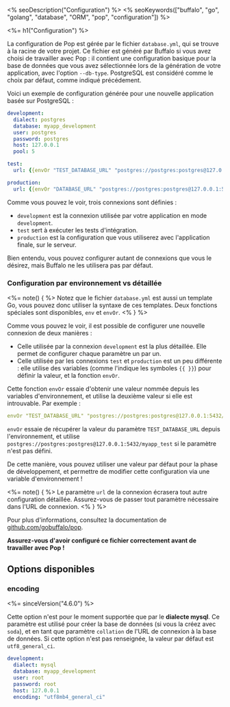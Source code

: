 <% seoDescription("Configuration") %>
<% seoKeywords(["buffalo", "go", "golang", "database", "ORM", "pop", "configuration"]) %>

<%= h1("Configuration") %>

La configuration de Pop est gérée par le fichier `database.yml`, qui se trouve à la racine de votre projet. Ce fichier est généré par Buffalo si vous avez choisi de travailler avec Pop : il contient une configuration basique pour la base de données que vous avez sélectionnée lors de la génération de votre application, avec l'option `--db-type`. PostgreSQL est considéré comme le choix par défaut, comme indiqué précédement.

Voici un exemple de configuration générée pour une nouvelle application basée sur PostgreSQL :

```yaml
development:
  dialect: postgres
  database: myapp_development
  user: postgres
  password: postgres
  host: 127.0.0.1
  pool: 5

test:
  url: {{envOr "TEST_DATABASE_URL" "postgres://postgres:postgres@127.0.0.1:5432/myapp_test"}}

production:
  url: {{envOr "DATABASE_URL" "postgres://postgres:postgres@127.0.0.1:5432/myapp_production"}}
```

Comme vous pouvez le voir, trois connexions sont définies :
* `development` est la connexion utilisée par votre application en mode `development`.
* `test` sert à exécuter les tests d'intégration.
* `production` est la configuration que vous utiliserez avec l'application finale, sur le serveur.

Bien entendu, vous pouvez configurer autant de connexions que vous le désirez, mais Buffalo ne les utilisera pas par défaut.

### Configuration par environnement vs détaillée

<%= note() { %>
Notez que le fichier `database.yml` est aussi un template Go, vous pouvez donc utiliser la syntaxe de ces templates. Deux fonctions spéciales sont disponibles, `env` et `envOr`.
<% } %>

Comme vous pouvez le voir, il est possible de configurer une nouvelle connexion de deux manières :
* Celle utilisée par la connexion `development` est la plus détaillée. Elle permet de configurer chaque paramètre un par un.
* Celle utilisée par les connexions `test` et `production` est un peu différente : elle utilise des variables (comme l'indique les symboles `{{ }}`) pour définir la valeur, et la fonction `envOr`.

Cette fonction `envOr` essaie d'obtenir une valeur nommée depuis les variables d'environnement, et utilise la deuxième valeur si elle est introuvable. Par exemple :

```yaml
envOr "TEST_DATABASE_URL" "postgres://postgres:postgres@127.0.0.1:5432/myapp_test"
```

`envOr` essaie de récupérer la valeur du paramètre `TEST_DATABASE_URL` depuis l'environnement, et utilise  `postgres://postgres:postgres@127.0.0.1:5432/myapp_test` si le paramètre n'est pas défini.

De cette manière, vous pouvez utiliser une valeur par défaut pour la phase de développement, et permettre de modifier cette configuration via une variable d'environnement !

<%= note() { %>
Le paramètre `url` de la connexion écrasera tout autre configuration détaillée. Assurez-vous de passer tout paramètre nécessaire dans l'URL de connexion.
<% } %>

Pour plus d'informations, consultez la documentation de [github.com/gobuffalo/pop](https://github.com/gobuffalo/pop).

**Assurez-vous d'avoir configuré ce fichier correctement avant de travailler avec Pop !**

## Options disponibles

### encoding

<%= sinceVersion("4.6.0") %>

Cette option n'est pour le moment supportée que par le **dialecte mysql**. Ce paramètre est utilisé pour créer la base de données (si vous la créez avec `soda`), et en tant que paramètre `collation` de l'URL de connexion à la base de données. Si cette option n'est pas renseignée, la valeur par défaut est  `utf8_general_ci`.

```yaml
development:
  dialect: mysql
  database: myapp_development
  user: root
  password: root
  host: 127.0.0.1
  encoding: "utf8mb4_general_ci"
```